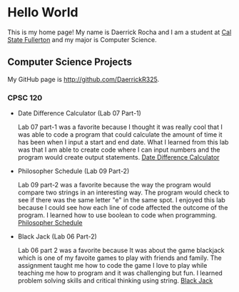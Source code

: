 # Hello World

This is my home page! My name is Daerrick Rocha and I am a student at [Cal State Fullerton](http://www.fullerton.edu/) and my major is Computer Science.

## Computer Science Projects

My GitHub page is http://github.com/DaerrickR325.

### CPSC 120

* Date Difference Calculator (Lab 07 Part-1)

    Lab 07 part-1 was a favorite because I thought it was really cool that I was able to code a program that could calculate the amount of time it has been when I input a start and end date. What I learned from this lab was that I am able to create code where I can input numbers and the program would create output statements. 
    [Date Difference Calculator](https://github.com/cpsc-fall-2023/cpsc-120-lab-07-daerrick-and-justin.git)

* Philosopher Schedule (Lab 09 Part-2)

    Lab 09 part-2 was a favorite because the way the program would compare two strings in an interesting way. The program would check to see if there was the same letter "e" in the same spot. I enjoyed this lab because I could see how each line of code affected the outcome of the program. I learned how to use boolean to code when programming. 
    [Philosopher Schedule](https://github.com/cpsc-fall-2023/cpsc-120-lab-09-alexis-and-daerrick.git)

* Black Jack (Lab 06 Part-2)

    Lab 06 part 2 was a favorite because It was about the game blackjack which is one of my favoite games to play with friends and family. The assignment taught me how to code the game I love to play while teaching me how to program and it was challenging but fun. I learned problem solving skills and critical thinking using string. 
    [Black Jack](https://github.com/cpsc-fall-2023/cpsc-120-lab-06-caliyann-and-daerrick.git)










